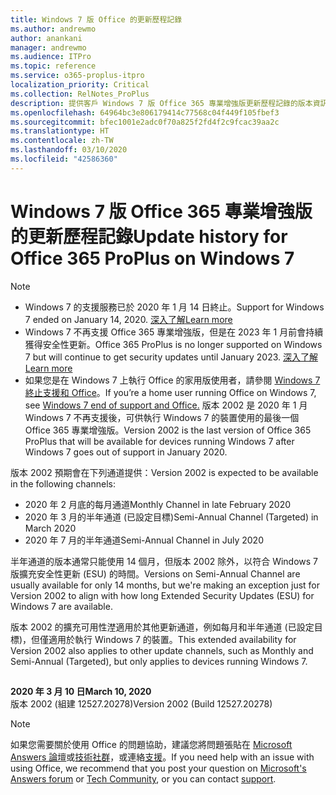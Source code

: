```yaml
---
title: Windows 7 版 Office 的更新歷程記錄
ms.author: andrewmo
author: anankani
manager: andrewmo
ms.audience: ITPro
ms.topic: reference
ms.service: o365-proplus-itpro
localization_priority: Critical
ms.collection: RelNotes_ProPlus
description: 提供客戶 Windows 7 版 Office 365 專業增強版更新歷程記錄的版本資訊
ms.openlocfilehash: 64964bc3e806179414c77568c04f449f105fbef3
ms.sourcegitcommit: bfec1001e2adc0f70a825f2fd4f2c9fcac39aa2c
ms.translationtype: HT
ms.contentlocale: zh-TW
ms.lasthandoff: 03/10/2020
ms.locfileid: "42586360"
---
```

# <a name="update-history-for-office-365-proplus-on-windows-7"></a><span data-ttu-id="02478-103">Windows 7 版 Office 365 專業增強版的更新歷程記錄</span><span class="sxs-lookup"><span data-stu-id="02478-103">Update history for Office 365 ProPlus on Windows 7</span></span> 

 > [!NOTE]
>
>- <span data-ttu-id="02478-104">Windows 7 的支援服務已於 2020 年 1 月 14 日終止。</span><span class="sxs-lookup"><span data-stu-id="02478-104">Support for Windows 7 ended on January 14, 2020.</span></span> [<span data-ttu-id="02478-105">深入了解</span><span class="sxs-lookup"><span data-stu-id="02478-105">Learn more</span></span>](https://www.microsoft.com/microsoft-365/windows/end-of-windows-7-support?rtc=1)
>- <span data-ttu-id="02478-106">Windows 7 不再支援 Office 365 專業增強版，但是在 2023 年 1 月前會持續獲得安全性更新。</span><span class="sxs-lookup"><span data-stu-id="02478-106">Office 365 ProPlus is no longer supported on Windows 7 but will continue to get security updates until January 2023.</span></span> [<span data-ttu-id="02478-107">深入了解</span><span class="sxs-lookup"><span data-stu-id="02478-107">Learn more</span></span>](https://docs.microsoft.com/DeployOffice/windows-7-support)
>- <span data-ttu-id="02478-108">如果您是在 Windows 7 上執行 Office 的家用版使用者，請參閱 [Windows 7 終止支援和 Office](https://support.office.com/en-us/article/windows-7-end-of-support-and-office-78f20fab-b57b-44d7-8368-06a8493f3cb9?ui=en-US&rs=en-US&ad=US)。</span><span class="sxs-lookup"><span data-stu-id="02478-108">If you’re a home user running Office on Windows 7, see [Windows 7 end of support and Office.](https://support.office.com/en-us/article/windows-7-end-of-support-and-office-78f20fab-b57b-44d7-8368-06a8493f3cb9?ui=en-US&rs=en-US&ad=US)</span></span>
<span data-ttu-id="02478-109">版本 2002 是 2020 年 1 月 Windows 7 不再支援後，可供執行 Windows 7 的裝置使用的最後一個 Office 365 專業增強版。</span><span class="sxs-lookup"><span data-stu-id="02478-109">Version 2002 is the last version of Office 365 ProPlus that will be available for devices running Windows 7 after Windows 7 goes out of support in January 2020.</span></span>  

<span data-ttu-id="02478-110">版本 2002 預期會在下列通道提供：</span><span class="sxs-lookup"><span data-stu-id="02478-110">Version 2002 is expected to be available in the following channels:</span></span>
- <span data-ttu-id="02478-111">2020 年 2 月底的每月通道</span><span class="sxs-lookup"><span data-stu-id="02478-111">Monthly Channel in late February 2020</span></span>
- <span data-ttu-id="02478-112">2020 年 3 月的半年通道 (已設定目標)</span><span class="sxs-lookup"><span data-stu-id="02478-112">Semi-Annual Channel (Targeted) in March 2020</span></span>
- <span data-ttu-id="02478-113">2020 年 7 月的半年通道</span><span class="sxs-lookup"><span data-stu-id="02478-113">Semi-Annual Channel in July 2020</span></span>

<span data-ttu-id="02478-114">半年通道的版本通常只能使用 14 個月，但版本 2002 除外，以符合 Windows 7 版擴充安全性更新 (ESU) 的時間。</span><span class="sxs-lookup"><span data-stu-id="02478-114">Versions on Semi-Annual Channel are usually available for only 14 months, but we're making an exception just for Version 2002 to align with how long Extended Security Updates (ESU) for Windows 7 are available.</span></span>

<span data-ttu-id="02478-115">版本 2002 的擴充可用性漜適用於其他更新通道，例如每月和半年通道 (已設定目標)，但僅適用於執行 Windows 7 的裝置。</span><span class="sxs-lookup"><span data-stu-id="02478-115">This extended availability for Version 2002 also applies to other update channels, such as Monthly and Semi-Annual (Targeted), but only applies to devices running Windows 7.</span></span>

##


[//]: # (DO NOT REMOVE)

<span data-ttu-id="02478-117">**2020 年 3 月 10 日**</span><span class="sxs-lookup"><span data-stu-id="02478-117">**March 10, 2020**</span></span><br/>
<span data-ttu-id="02478-118">版本 2002 (組建 12527.20278)</span><span class="sxs-lookup"><span data-stu-id="02478-118">Version 2002 (Build 12527.20278)</span></span><br/>




> [!NOTE]
> <span data-ttu-id="02478-119">如果您需要關於使用 Office 的問題協助，建議您將問題張貼在 [Microsoft Answers 論壇](https://answers.microsoft.com/)或[技術社群](https://techcommunity.microsoft.com/)，或連絡[支援](https://support.microsoft.com/contactus)。</span><span class="sxs-lookup"><span data-stu-id="02478-119">If you need help with an issue with using Office, we recommend that you post your question on [Microsoft's Answers forum](https://answers.microsoft.com/) or [Tech Community](https://techcommunity.microsoft.com/), or you can contact [support](https://support.microsoft.com/contactus).</span></span>
